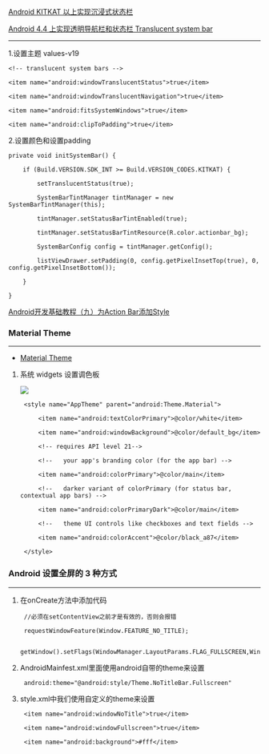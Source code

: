 [Android KITKAT 以上实现沉浸式状态栏](http://www.jianshu.com/p/f8374d6267ef)

[Android 4.4 上实现透明导航栏和状态栏 Translucent system bar](http://segmentfault.com/a/1190000000403651)



---

1.设置主题 values-v19



    <!-- translucent system bars -->

    <item name="android:windowTranslucentStatus">true</item>

    <item name="android:windowTranslucentNavigation">true</item>

	<item name="android:fitsSystemWindows">true</item>

	<item name="android:clipToPadding">true</item>

  

2.设置颜色和设置padding



	private void initSystemBar() {

    	if (Build.VERSION.SDK_INT >= Build.VERSION_CODES.KITKAT) {

        	setTranslucentStatus(true);

        	SystemBarTintManager tintManager = new SystemBarTintManager(this);

        	tintManager.setStatusBarTintEnabled(true);

        	tintManager.setStatusBarTintResource(R.color.actionbar_bg);

        	SystemBarConfig config = tintManager.getConfig();

        	listViewDrawer.setPadding(0, config.getPixelInsetTop(true), 0, config.getPixelInsetBottom());

    	}

	}





[Android开发基础教程（九）为Action Bar添加Style](http://www.kwstu.com/ArticleView/kwstu_201408210540445115) 



### Material Theme

--- 



- [Material Theme](http://blog.csdn.net/xyz_lmn/article/details/35569793)

1. 系统 widgets 设置调色板

	![](http://img.blog.csdn.net/20140628172230000)

	

		<style name="AppTheme" parent="android:Theme.Material">  

			<item name="android:textColorPrimary">@color/white</item>

        	<item name="android:windowBackground">@color/default_bg</item>

        	<!-- requires API level 21-->

        	<!--   your app's branding color (for the app bar) -->

        	<item name="android:colorPrimary">@color/main</item>

        	<!--   darker variant of colorPrimary (for status bar, contextual app bars) -->

        	<item name="android:colorPrimaryDark">@color/main</item>

        	<!--   theme UI controls like checkboxes and text fields -->

        	<item name="android:colorAccent">@color/black_a87</item>

        </style>



 

### Android 设置全屏的 3 种方式

---



1. 在onCreate方法中添加代码  

		//必须在setContentView之前才是有效的，否则会报错

		requestWindowFeature(Window.FEATURE_NO_TITLE);

		getWindow().setFlags(WindowManager.LayoutParams.FLAG_FULLSCREEN,WindowManager.LayoutParams.FLAG_FULLSCREEN);

		

2. AndroidMainfest.xml里面使用android自带的theme来设置

		android:theme="@android:style/Theme.NoTitleBar.Fullscreen"

		

3. style.xml中我们使用自定义的theme来设置

		

		<item name="android:windowNoTitle">true</item>

        <item name="android:windowFullscreen">true</item>

        <item name="android:background">#fff</item>

